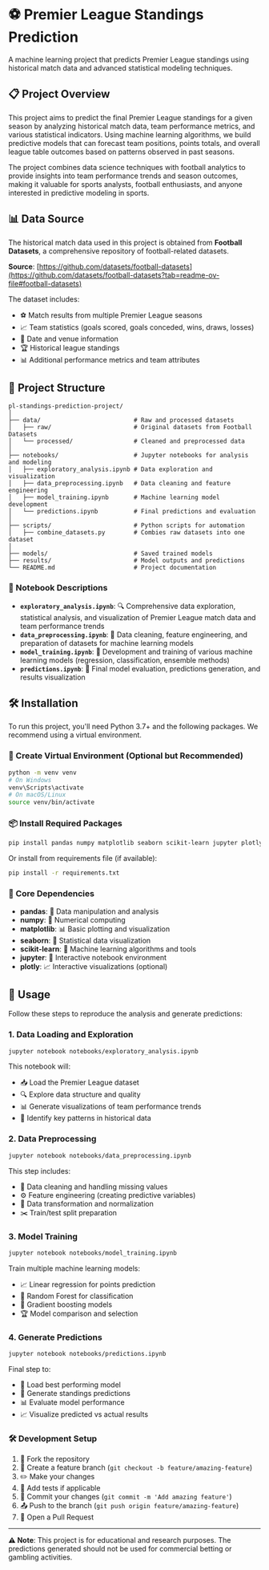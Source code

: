 # ⚽ Premier League Standings Prediction

A machine learning project that predicts Premier League standings using historical match data and advanced statistical modeling techniques.

## 📋 Project Overview

This project aims to predict the final Premier League standings for a given season by analyzing historical match data, team performance metrics, and various statistical indicators. Using machine learning algorithms, we build predictive models that can forecast team positions, points totals, and overall league table outcomes based on patterns observed in past seasons.

The project combines data science techniques with football analytics to provide insights into team performance trends and season outcomes, making it valuable for sports analysts, football enthusiasts, and anyone interested in predictive modeling in sports.

## 📊 Data Source

The historical match data used in this project is obtained from **Football Datasets**, a comprehensive repository of football-related datasets.

**Source**: [https://github.com/datasets/football-datasets](https://github.com/datasets/football-datasets?tab=readme-ov-file#football-datasets)

The dataset includes:

- ⚽ Match results from multiple Premier League seasons
- 📈 Team statistics (goals scored, goals conceded, wins, draws, losses)
- 📅 Date and venue information
- 🏆 Historical league standings
- 📊 Additional performance metrics and team attributes

## 📁 Project Structure

```text
pl-standings-prediction-project/
│
├── data/                          # Raw and processed datasets
│   ├── raw/                       # Original datasets from Football Datasets
│   └── processed/                 # Cleaned and preprocessed data
│
├── notebooks/                     # Jupyter notebooks for analysis and modeling
│   ├── exploratory_analysis.ipynb # Data exploration and visualization
│   ├── data_preprocessing.ipynb   # Data cleaning and feature engineering
│   ├── model_training.ipynb       # Machine learning model development
│   └── predictions.ipynb          # Final predictions and evaluation
│
├── scripts/                       # Python scripts for automation
│   ├── combine_datasets.py        # Combies raw datasets into one dataset
│
├── models/                        # Saved trained models
├── results/                       # Model outputs and predictions
└── README.md                      # Project documentation
```

### 📓 Notebook Descriptions

- **`exploratory_analysis.ipynb`**: 🔍 Comprehensive data exploration, statistical analysis, and visualization of Premier League match data and team performance trends
- **`data_preprocessing.ipynb`**: 🧹 Data cleaning, feature engineering, and preparation of datasets for machine learning models
- **`model_training.ipynb`**: 🤖 Development and training of various machine learning models (regression, classification, ensemble methods)
- **`predictions.ipynb`**: 🎯 Final model evaluation, predictions generation, and results visualization

## 🛠️ Installation

To run this project, you'll need Python 3.7+ and the following packages. We recommend using a virtual environment.

### 🐍 Create Virtual Environment (Optional but Recommended)

```bash
python -m venv venv
# On Windows
venv\Scripts\activate
# On macOS/Linux
source venv/bin/activate
```

### 📦 Install Required Packages

```bash
pip install pandas numpy matplotlib seaborn scikit-learn jupyter plotly
```

Or install from requirements file (if available):

```bash
pip install -r requirements.txt
```

### 🔧 Core Dependencies

- **pandas**: 🐼 Data manipulation and analysis
- **numpy**: 🔢 Numerical computing
- **matplotlib**: 📊 Basic plotting and visualization
- **seaborn**: 🎨 Statistical data visualization
- **scikit-learn**: 🤖 Machine learning algorithms and tools
- **jupyter**: 📓 Interactive notebook environment
- **plotly**: 📈 Interactive visualizations (optional)

## 🚀 Usage

Follow these steps to reproduce the analysis and generate predictions:

### 1. Data Loading and Exploration

```bash
jupyter notebook notebooks/exploratory_analysis.ipynb
```

This notebook will:

- 📥 Load the Premier League dataset
- 🔍 Explore data structure and quality
- 📊 Generate visualizations of team performance trends
- 🔎 Identify key patterns in historical data

### 2. Data Preprocessing

```bash
jupyter notebook notebooks/data_preprocessing.ipynb
```

This step includes:

- 🧹 Data cleaning and handling missing values
- ⚙️ Feature engineering (creating predictive variables)
- 🔄 Data transformation and normalization
- ✂️ Train/test split preparation

### 3. Model Training

```bash
jupyter notebook notebooks/model_training.ipynb
```

Train multiple machine learning models:

- 📈 Linear regression for points prediction
- 🌳 Random Forest for classification
- 🚀 Gradient boosting models
- 🏆 Model comparison and selection

### 4. Generate Predictions

```bash
jupyter notebook notebooks/predictions.ipynb
```

Final step to:

- 🎯 Load best performing model
- 🔮 Generate standings predictions
- 📊 Evaluate model performance
- 📈 Visualize predicted vs actual results


### 🛠️ Development Setup

1. 🍴 Fork the repository
2. 🌿 Create a feature branch (`git checkout -b feature/amazing-feature`)
3. ✏️ Make your changes
4. 🧪 Add tests if applicable
5. 💾 Commit your changes (`git commit -m 'Add amazing feature'`)
6. 📤 Push to the branch (`git push origin feature/amazing-feature`)
7. 🔄 Open a Pull Request

---

**⚠️ Note**: This project is for educational and research purposes. The predictions generated should not be used for commercial betting or gambling activities.
